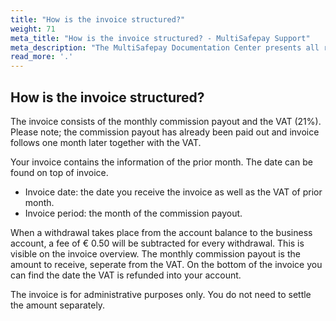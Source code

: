 ```yaml
---
title: "How is the invoice structured?"
weight: 71
meta_title: "How is the invoice structured? - MultiSafepay Support"
meta_description: "The MultiSafepay Documentation Center presents all relevant information about our Plugins and API. You can also find support pages for Payment Methods, Tools and General Questions as well as the contact details of our Support and Integration Teams."
read_more: '.'
---
```


## How is the invoice structured?


The invoice consists of the monthly commission payout and the VAT (21%). Please note; the commission payout has already been paid out and invoice follows one month later together with the VAT.

Your invoice contains the information of the prior month. The date can be found on top of invoice.

* Invoice date: the date you receive the invoice as well as the VAT of prior month.
* Invoice period: the month of the commission payout.

When a withdrawal takes place from the account balance to the business account, a fee of € 0.50 will be subtracted for every withdrawal. This is visible on the invoice overview.
The monthly commission payout is the amount to receive, seperate from the VAT.
On the bottom of the invoice you can find the date the VAT is refunded into your account.

The invoice is for administrative purposes only. You do not need to settle the amount separately.